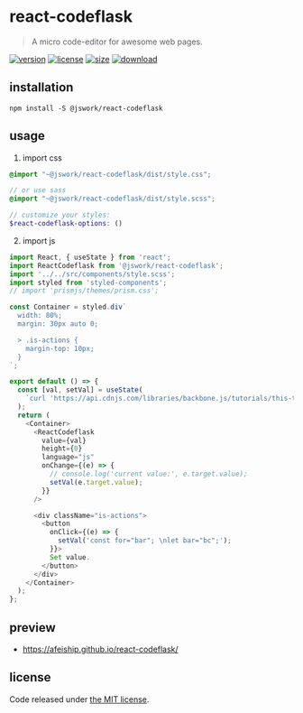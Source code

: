 # react-codeflask
> A micro code-editor for awesome web pages.

[![version][version-image]][version-url]
[![license][license-image]][license-url]
[![size][size-image]][size-url]
[![download][download-image]][download-url]

## installation
```shell
npm install -S @jswork/react-codeflask
```

## usage
1. import css
  ```scss
  @import "~@jswork/react-codeflask/dist/style.css";

  // or use sass
  @import "~@jswork/react-codeflask/dist/style.scss";

  // customize your styles:
  $react-codeflask-options: ()
  ```
2. import js
  ```js
  import React, { useState } from 'react';
  import ReactCodeflask from '@jswork/react-codeflask';
  import '../../src/components/style.scss';
  import styled from 'styled-components';
  // import 'prismjs/themes/prism.css';

  const Container = styled.div`
    width: 80%;
    margin: 30px auto 0;

    > .is-actions {
      margin-top: 10px;
    }
  `;

  export default () => {
    const [val, setVal] = useState(
      `curl 'https://api.cdnjs.com/libraries/backbone.js/tutorials/this-tutorial-doesnt-exist' | json`
    );
    return (
      <Container>
        <ReactCodeflask
          value={val}
          height={0}
          language="js"
          onChange={(e) => {
            // console.log('current value:', e.target.value);
            setVal(e.target.value);
          }}
        />

        <div className="is-actions">
          <button
            onClick={(e) => {
              setVal('const for="bar"; \nlet bar="bc";');
            }}>
            Set value.
          </button>
        </div>
      </Container>
    );
  };

  ```

## preview
- https://afeiship.github.io/react-codeflask/

## license
Code released under [the MIT license](https://github.com/afeiship/react-codeflask/blob/master/LICENSE.txt).

[version-image]: https://img.shields.io/npm/v/@jswork/react-codeflask
[version-url]: https://npmjs.org/package/@jswork/react-codeflask

[license-image]: https://img.shields.io/npm/l/@jswork/react-codeflask
[license-url]: https://github.com/afeiship/react-codeflask/blob/master/LICENSE.txt

[size-image]: https://img.shields.io/bundlephobia/minzip/@jswork/react-codeflask
[size-url]: https://github.com/afeiship/react-codeflask/blob/master/dist/react-codeflask.min.js

[download-image]: https://img.shields.io/npm/dm/@jswork/react-codeflask
[download-url]: https://www.npmjs.com/package/@jswork/react-codeflask
